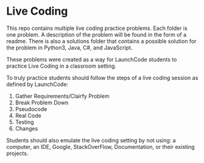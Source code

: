 <h1>Live Coding</h1>

<p>This repo contains multiple live coding practice problems. Each folder is one problem. A description of the problem will be found in the form of a readme. There is also a solutions folder that contains a possible solution for the problem in Python3, Java, C#, and JavaScript.</p>

<p>These problems were created as a way for LaunchCode students to practice Live Coding in a classroom setting.</p>

<p>To truly practice students should follow the steps of a live coding session as defined by LaunchCode:</p>
<ol>
    <li>Gather Requirements/Clairfy Problem</li>
    <li>Break Problem Down</li>
    <li>Pseudocode</li>
    <li>Real Code</li>
    <li>Testing</li>
    <li>Changes</li>
</ol>

<p>Students should also emulate the live coding setting by not using: a computer, an IDE, Google, StackOverFlow, Documentation, or their existing projects.</p>
